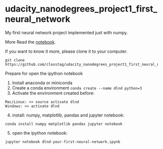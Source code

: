 # udacity_nanodegrees_project1_first_neural_network
My first neural network project implemented just with numpy.

More Read the [notebook](https://github.com/classtag/udacity_nanodegrees_project1_first_neural_network/blob/master/Your_first_neural_network.ipynb).

If you want to know it more, please clone it to your computer.
```
git clone https://github.com/classtag/udacity_nanodegrees_project1_first_neural_network.git
```
Prepare for open the ipython notebook
1. Install anaconda or miniconda
2. Create a conda environment ```conda create --name dlnd python=3 ```
3. Activate the environment created before:
```
Mac/Linux: >> source activate dlnd
Windows: >> activate dlnd
```
4. install: numpy, matplotlib, pandas and jupyter notebook:
```
conda install numpy matplotlib pandas jupyter notebook
```
5. open the ipython notebook:
```
jupyter notebook dlnd-your-first-neural-network.ipynb
```

